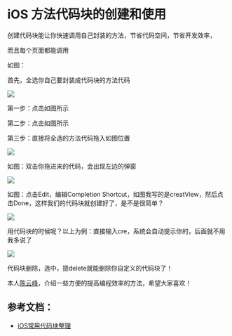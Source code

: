 # iOS 方法代码块的创建和使用

创建代码块能让你快速调用自己封装的方法，节省代码空间，节省开发效率，

而且每个页面都能调用

如图：

首先，全选你自己要封装成代码块的方法代码

![](media/1240-1.)


第一步：点击如图所示

第二步：点击如图所示

第三步：直接将全选的方法代码拖入如图位置

![](media/1240-1.)


如图：双击你拖进来的代码，会出现左边的弹窗

![](media/1240-1.)


如图：点击Edit，编辑Completion Shortcut，如图我写的是creatView，然后点击Done，这样我们的代码块就创建好了，是不是很简单？ 

![](media/1240-1.)


用代码块的时候呢？以上为例：直接输入cre，系统会自动提示你的，后面就不用我多说了

![](media/1240-1.)


代码块删除，选中，摁delete就能删除你自定义的代码块了！


本人[陈云峰](http://www.swift.cc)，介绍一些方便的提高编程效率的方法，希望大家喜欢！

## 参考文档：

* [iOS常用代码块整理](section4.md)

